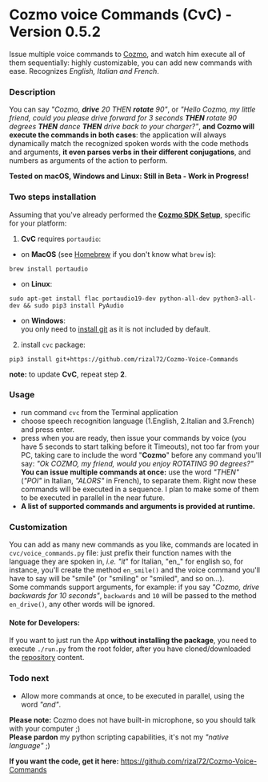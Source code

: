 # Cozmo voice Commands (CvC) - Version 0.5.2

Issue multiple voice commands to [Cozmo](https://anki.com/en-us/cozmo), and watch him execute all of them sequentially: highly customizable, you can add new commands with ease. Recognizes *English, Italian and French*.

### Description
You can say _"Cozmo, **drive** 20 THEN **rotate** 90"_, or _"Hello Cozmo, my little friend, could you please drive forward for 3 seconds **THEN** rotate 90 degrees **THEN** dance **THEN** drive back to your charger?"_, **and Cozmo will execute the commands in both cases**: the application will always dynamically match the recognized spoken words with the code methods and arguments, **it even parses verbs in their different conjugations**, and numbers as arguments of the action to perform.  

**Tested on macOS, Windows and Linux: Still in Beta - Work in Progress!**

### Two steps installation
Assuming that you've already performed the [**Cozmo SDK Setup**](http://cozmosdk.anki.com/docs/), specific for your platform:  

1. **CvC** requires `portaudio`:

  * on **MacOS** (see [Homebrew](http://brew.sh/index_it.html) if you don't know what `brew` is):
```
brew install portaudio
```

  * on **Linux**:
```
sudo apt-get install flac portaudio19-dev python-all-dev python3-all-dev && sudo pip3 install PyAudio
```

  * on **Windows**:  
you only need to [install git](https://git-scm.com/download/win) as it is not included by default.  

2. install `cvc` package:  
```
pip3 install git+https://github.com/rizal72/Cozmo-Voice-Commands
```

**note:** to update **CvC**, repeat step **2**.

### Usage
* run command `cvc` from the Terminal application
* choose speech recognition language (1.English, 2.Italian and 3.French) and press enter.
* press <SHIFT> when you are ready, then issue your commands by voice (you have 5 seconds to start talking before it Timeouts), not too far from your PC, taking care to include the word "**Cozmo**" before any command you'll say: _"Ok COZMO, my friend, would you enjoy ROTATING 90 degrees?"_  
**You can issue multiple commands at once:** use the word *"THEN"* (_"POI"_ in Italian, _"ALORS"_ in French), to separate them. Right now these commands will be executed in a sequence. I plan to make some of them to be executed in parallel in the near future.
* **A list of supported commands and arguments is provided at runtime.**

### Customization
You can add as many new commands as you like, commands are located in `cvc/voice_commands.py` file: just prefix their function names with the language they are spoken in, _i.e. "it_" for Italian, "en_" for english so, for instance, you'll create the method `en_smile()` and the voice command you'll have to say will be "smile" (or "smiling" or "smiled", and so on...).  
Some commands support arguments, for example: if you say _"Cozmo, drive backwards for 10 seconds"_, `backwards` and `10` will be passed to the method `en_drive()`, any other words will be ignored.

#### Note for Developers:
If you want to just run the App **without installing the package**, you need to execute `./run.py` from the root folder, after you have cloned/downloaded the [repository](https://github.com/rizal72/Cozmo-Voice-Commands) content.

### Todo next
* Allow more commands at once, to be executed in parallel, using the word _"and"_.   

**Please note:** Cozmo does not have built-in microphone, so you should talk with your computer ;)  
**Please pardon** my python scripting capabilities, it's not my _"native language"_ ;)

**If you want the code, get it here:**
https://github.com/rizal72/Cozmo-Voice-Commands
